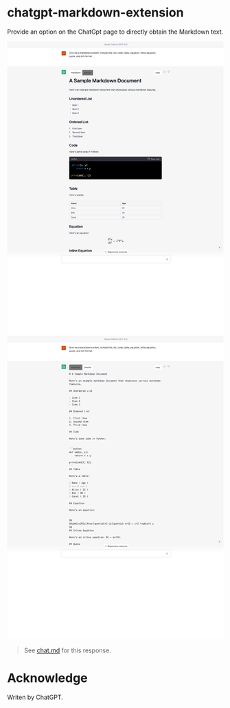 # chatgpt-markdown-extension

Provide an option on the ChatGpt page to directly obtain the Markdown text.

![preview](./markdown-preview.png) ![preview](./markdown-raw-text.png)

> See [chat.md](./chat.md) for this response.

# Acknowledge

Writen by ChatGPT.
